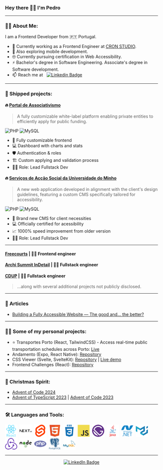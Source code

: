 
### Hey there 🙋‍♂️ I'm Pedro
---
### :man_technologist: About Me:

I am a Frontend Developer from 🇵🇹 Portugal.

- 🔭 Currently working as a Frontend Engineer at [CRON STUDIO](https://www.cron.studio/).
- 🌱 Also exploring mobile development.
- 🤓 Currently pursuing certification in Web Accessibility.
- ⚡ Bachelor's degree in Software Engineering. Associate's degree in Software development.
- 📫 Reach me at &nbsp; [![Linkedin Badge](https://img.shields.io/badge/-pedrocosta132-blue?style=flat&logo=Linkedin&logoColor=white)](https://www.linkedin.com/in/pedrocosta132)

---

### 🚀 Shipped projects: 

#### 🔥 [Portal de Associativismo](https://odivelas.scl.pt/associativismo.php)
> A fully customizable white-label platform enabling private entities to efficiently apply for public funding.

![PHP](https://img.shields.io/badge/-PHP-777BB4?logo=php&logoColor=white)
![MySQL](https://img.shields.io/badge/-MySQL-4479A1?logo=mysql&logoColor=white)

- 🎨 Fully customizable frontend 
- 💻 Dashboard with charts and stats  
- 🛡️ Authentication & roles  
- 🏗️ Custom applying and validation process
- 🧑‍💻 Role: Lead Fullstack Dev

#### 🔥 [Serviços de Acção Social da Universidade do Minho](https://sas.uminho.pt/)
> A new web application developed in alignment with the client's design guidelines, featuring a custom CMS specifically tailored for accessibility.

![PHP](https://img.shields.io/badge/-PHP-777BB4?logo=php&logoColor=white)
![MySQL](https://img.shields.io/badge/-MySQL-4479A1?logo=mysql&logoColor=white)

- 🎨 Brand new CMS for client necessities
- 💻 Officially certified for acessibility 
- 📈 1000% speed improvement from older version
- 🧑‍💻 Role: Lead Fullstack Dev

---
#### [Freecourts](https://freecourts.pt/) | 🧑‍💻 Frontend engineer
#### [Archi Summit InDetail](https://indetail.archisummit.pt/) | 🧑‍💻 Fullstack engineer
#### [CDUP](https://cdup.up.pt/) | 🧑‍💻 Fullstack engineer
> ...along with several additional projects not publicly disclosed.

---
### 📰 Articles
- [Building a Fully Accessible Website — The good and… the better?](https://pedrocosta132.medium.com/building-a-fully-accessible-website-the-good-and-the-better-22715d4624ab)

---

### 👷‍♂️ Some of my personal projects: 
- ⭐ Transportes Porto (React, TailwindCSS) - Access real-time public transportation schedules across Porto: [Live](https://transportes-porto.vercel.app/)
- Andamento (Expo, React Native): [Repository](https://github.com/pedrocosta132/andamento)
- CSS Viewer (Svelte, SvelteKit): [Repository](https://github.com/pedrocosta132/css-viewer) | [Live demo](https://css-viewer.onrender.com/)
- Frontend Challenges (React): [Repository](https://github.com/pedrocosta132/react-challenges)

---

### 🎅 Christmas Spirit: 
- [Advent of Code 2024](https://github.com/pedrocosta132/advent-of-code-2024)
- [Advent of TypeScript 2023](https://github.com/pedrocosta132/advent-of-typescript-2023) | [Advent of Code 2023](https://github.com/pedrocosta132/advent-of-code-2023)

---

### 🛠 Languages and Tools:

<p>
<img src="https://github.com/devicons/devicon/blob/master/icons/react/react-original-wordmark.svg" title="React" alt="React" width="40" height="40"/>&nbsp;
<img src="https://github.com/devicons/devicon/blob/master/icons/nextjs/nextjs-original-wordmark.svg" title="Next"  alt="Next" width="40" height="40"/>&nbsp;
<img src="https://github.com/devicons/devicon/blob/master/icons/svelte/svelte-original.svg" title="Svelte"  alt="Svelte" width="40" height="40"/>&nbsp;
<img src="https://github.com/devicons/devicon/blob/master/icons/html5/html5-original.svg" title="HTML5" alt="HTML" width="40" height="40"/>&nbsp;
<img src="https://github.com/devicons/devicon/blob/master/icons/css3/css3-plain-wordmark.svg"  title="CSS3" alt="CSS" width="40" height="40"/>&nbsp;
<img src="https://github.com/devicons/devicon/blob/master/icons/javascript/javascript-original.svg" title="JavaScript" alt="JavaScript" width="40" height="40"/>&nbsp;
<img src="https://github.com/devicons/devicon/blob/master/icons/gatsby/gatsby-original.svg" title="Gatsby"  alt="Gatsby" width="40" height="40"/>&nbsp;
<img src="https://github.com/devicons/devicon/blob/master/icons/java/java-original-wordmark.svg" title="Java" alt="Java" width="40" height="40"/>&nbsp;
<img src="https://github.com/devicons/devicon/blob/master/icons/dot-net/dot-net-plain-wordmark.svg" title="dotNet"  alt="dotNet" width="40" height="40"/>&nbsp;
<img src="https://github.com/devicons/devicon/blob/master/icons/materialui/materialui-original.svg" title="Material UI" alt="Material UI" width="40" height="40"/>&nbsp;
<img src="https://github.com/devicons/devicon/blob/master/icons/redux/redux-original.svg" title="Redux" alt="Redux " width="40" height="40"/>&nbsp;
<img src="https://github.com/devicons/devicon/blob/master/icons/nodejs/nodejs-original-wordmark.svg" title="NodeJS" alt="NodeJS" width="40" height="40"/>&nbsp;
<img src="https://github.com/devicons/devicon/blob/master/icons/php/php-plain.svg" title="PHP"  alt="PHP" width="40" height="40"/>&nbsp;
<img src="https://github.com/devicons/devicon/blob/master/icons/postgresql/postgresql-plain-wordmark.svg" title="postgres"  alt="postgres" width="40" height="40"/>&nbsp;
<img src="https://github.com/devicons/devicon/blob/master/icons/mysql/mysql-original-wordmark.svg" title="MySQL"  alt="MySQL" width="40" height="40"/>&nbsp;
</p>

---

<p align="center">
<a href="https://www.linkedin.com/in/pedrocosta132"><img src="https://img.shields.io/badge/LinkedIn-blue?style=for-the-badge&logo=linkedin&logoColor=white" alt="LinkedIn Badge"></a>
</p>

